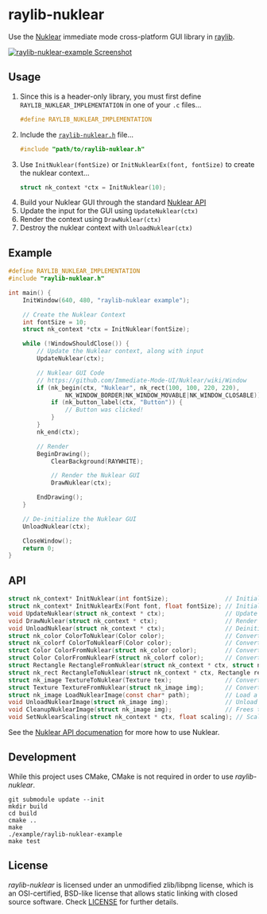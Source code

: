# raylib-nuklear

Use the [Nuklear](https://github.com/Immediate-Mode-UI/Nuklear) immediate mode cross-platform GUI library in [raylib](https://www.raylib.com/).

[![raylib-nuklear-example Screenshot](examples/raylib-nuklear-example.png)](examples)

## Usage

1. Since this is a header-only library, you must first define `RAYLIB_NUKLEAR_IMPLEMENTATION` in one of your `.c` files...
    ``` c
    #define RAYLIB_NUKLEAR_IMPLEMENTATION
    ```
2. Include the [`raylib-nuklear.h`](include/raylib-nuklear.h) file...
    ``` c
    #include "path/to/raylib-nuklear.h"
    ```
3. Use `InitNuklear(fontSize)` or `InitNuklearEx(font, fontSize)` to create the nuklear context...
    ``` c
    struct nk_context *ctx = InitNuklear(10);
    ```
4. Build your Nuklear GUI through the standard [Nuklear API](https://github.com/Immediate-Mode-UI/Nuklear/wiki/Window)
5. Update the input for the GUI using `UpdateNuklear(ctx)`
6. Render the context using `DrawNuklear(ctx)`
7. Destroy the nuklear context with `UnloadNuklear(ctx)`

## Example

``` c
#define RAYLIB_NUKLEAR_IMPLEMENTATION
#include "raylib-nuklear.h"

int main() {
    InitWindow(640, 480, "raylib-nuklear example");

    // Create the Nuklear Context
    int fontSize = 10;
    struct nk_context *ctx = InitNuklear(fontSize);

    while (!WindowShouldClose()) {
        // Update the Nuklear context, along with input
        UpdateNuklear(ctx);

        // Nuklear GUI Code
        // https://github.com/Immediate-Mode-UI/Nuklear/wiki/Window
        if (nk_begin(ctx, "Nuklear", nk_rect(100, 100, 220, 220),
                NK_WINDOW_BORDER|NK_WINDOW_MOVABLE|NK_WINDOW_CLOSABLE)) {
            if (nk_button_label(ctx, "Button")) {
                // Button was clicked!
            }
        }
        nk_end(ctx);

        // Render
        BeginDrawing();
            ClearBackground(RAYWHITE);

            // Render the Nuklear GUI
            DrawNuklear(ctx);

        EndDrawing();
    }

    // De-initialize the Nuklear GUI
    UnloadNuklear(ctx);

    CloseWindow();
    return 0;
}
```

## API

``` c
struct nk_context* InitNuklear(int fontSize);                // Initialize the Nuklear GUI context
struct nk_context* InitNuklearEx(Font font, float fontSize); // Initialize the Nuklear GUI context, with a custom font
void UpdateNuklear(struct nk_context * ctx);                 // Update the input state and internal components for Nuklear
void DrawNuklear(struct nk_context * ctx);                   // Render the Nuklear GUI on the screen
void UnloadNuklear(struct nk_context * ctx);                 // Deinitialize the Nuklear context
struct nk_color ColorToNuklear(Color color);                 // Convert a raylib Color to a Nuklear color object
struct nk_colorf ColorToNuklearF(Color color);               // Convert a raylib Color to a Nuklear floating color
struct Color ColorFromNuklear(struct nk_color color);        // Convert a Nuklear color to a raylib Color
struct Color ColorFromNuklearF(struct nk_colorf color);      // Convert a Nuklear floating color to a raylib Color
struct Rectangle RectangleFromNuklear(struct nk_context * ctx, struct nk_rect rect); // Convert a Nuklear rectangle to a raylib Rectangle
struct nk_rect RectangleToNuklear(struct nk_context * ctx, Rectangle rect); // Convert a raylib Rectangle to a Nuklear Rectangle
struct nk_image TextureToNuklear(Texture tex);               // Convert a raylib Texture to A Nuklear image
struct Texture TextureFromNuklear(struct nk_image img);      // Convert a Nuklear image to a raylib Texture
struct nk_image LoadNuklearImage(const char* path);          // Load a Nuklear image
void UnloadNuklearImage(struct nk_image img);                // Unload a Nuklear image. And free its data
void CleanupNuklearImage(struct nk_image img);               // Frees the data stored by the Nuklear image
void SetNuklearScaling(struct nk_context * ctx, float scaling); // Scale the graphical user interface larger or smaller (1 is the default)
```

See the [Nuklear API documenation](https://immediate-mode-ui.github.io/Nuklear/doc/nuklear.html) for more how to use Nuklear.

## Development

While this project uses CMake, CMake is not required in order to use *raylib-nuklear*.

```
git submodule update --init
mkdir build
cd build
cmake ..
make
./example/raylib-nuklear-example
make test
```

## License

*raylib-nuklear* is licensed under an unmodified zlib/libpng license, which is an OSI-certified, BSD-like license that allows static linking with closed source software. Check [LICENSE](LICENSE) for further details.
